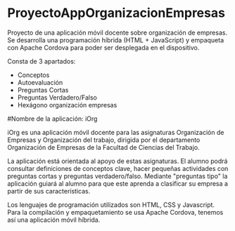 # ProyectoAppOrganizacionEmpresas
Proyecto de una aplicación móvil docente sobre organización de empresas. Se desarrolla una programación híbrida (HTML + JavaScript) y empaqueta con Apache Cordova para poder ser desplegada en el dispositivo.

Consta de 3 apartados:
 - Conceptos
 - Autoevaluación
  - Preguntas Cortas
  - Preguntas Verdadero/Falso
 - Hexágono organización empresas
 
#Nombre de la aplicación: iOrg 

iOrg es una aplicación móvil docente para las asignaturas Organización de Empresas y Organización del trabajo, dirigida por el departamento Organización de Empresas de la Facultad de Ciencias del Trabajo. 

La aplicación está orientada al apoyo de estas asignaturas. El alumno podrá  consultar definiciones de conceptos clave, hacer pequeñas actividades con preguntas cortas y preguntas verdadero/falso. Mediante "preguntas tipo" la aplicación guiará al alumno para que este aprenda a clasificar su empresa a partir de sus características.


Los lenguajes de programación utilizados son HTML, CSS y Javascript. Para la compilación y empaquetamiento se usa Apache Cordova, tenemos así una aplicación móvil híbrida. 
